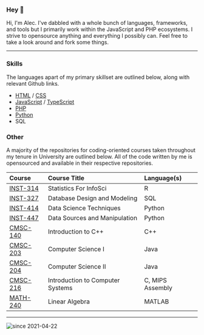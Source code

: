 ### Hey 👋

Hi, I'm Alec. I've dabbled with a whole bunch of languages, frameworks, and tools but I primarily work within the JavaScript and PHP ecosystems. I strive to opensource anything and everything I possibly can. Feel free to take a look around and fork some things. 

---

### Skills

The languages apart of my primary skillset are outlined below, along with relevant Github links. 

- [HTML](https://github.com/amattu2?tab=repositories&q=&type=&language=html) / [CSS](https://github.com/amattu2?tab=repositories&q=&type=&language=css)
- [JavaScript](https://github.com/amattu2?tab=repositories&q=&type=&language=javascript) / [TypeScript](https://github.com/amattu2?tab=repositories&q=&type=&language=typescript)
- [PHP](https://github.com/amattu2?tab=repositories&q=&type=&language=php)
- [Python](https://github.com/amattu2?tab=repositories&q=&type=&language=python) 
- SQL

### Other

A majority of the repositories for coding-oriented courses taken throughout my tenure in University are outlined below. All of the code written by me is opensourced and available in their respective repositories.

|Course|Course Title|Language(s)|
|:-|:-|:-|
|[INST-314](https://github.com/amattu2/INST-314)|Statistics For InfoSci|R|
|[INST-327](https://github.com/amattu2/INST-327)|Database Design and Modeling|SQL|
|[INST-414](https://github.com/amattu2/INST-414)|Data Science Techniques|Python|
|[INST-447](https://github.com/amattu2/INST-447)|Data Sources and Manipulation|Python|
|[CMSC-140](https://github.com/amattu2/CMSC-140)|Introduction to C++|C++|
|[CMSC-203](https://github.com/amattu2/CMSC-203)|Computer Science I|Java|
|[CMSC-204](https://github.com/amattu2/CMSC-204)|Computer Science II|Java|
|[CMSC-216](https://github.com/amattu2/CMSC-216)|Introduction to Computer Systems|C, MIPS Assembly|
|[MATH-240](https://github.com/amattu2/MATH-240)|Linear Algebra|MATLAB|

---

![since 2021-04-22](https://komarev.com/ghpvc/?username=amattu2)
